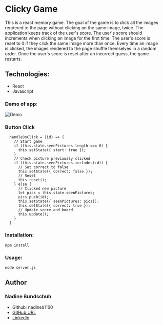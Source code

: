 # Clicky Game

This is a react memory game. The goal of the game is to click all the images rendered to the page without clicking on the same image, twice. The application keeps track of the user's score. The user's score should increments when clicking an image for the first time. The user's score is reset to 0 if they click the same image more than once. Every time an image is clicked, the images rendered to the page shuffle themselves in a random order. Once the user's score is reset after an incorrect guess, the game restarts.

## Technologies:

- React
- Javascript


### Demo of app:

![Demo](./public/images/ClickyGame.gif)

### Button Click
```
  handleOnClick = (id) => {
    // Start game 
    if (this.state.seenPictures.length === 0) {
      this.setState({ start: true });
    }
    // Check picture previously clicked
    if (this.state.seenPictures.includes(id)) {
      // Set correct to false
      this.setState({ correct: false });
      // Reset
      this.reset();
    } else {
      // Clicked new picture
      let pics = this.state.seenPictures;
      pics.push(id);
      this.setState({ seenPictures: pics});
      this.setState({ correct: true });
      // Update score and board
      this.update();
    }
  }
```
### Installation:

```
npm install
```

### Usage:

```
node server.js
```

## Author

### Nadine Bundschuh

- Github: nadineb1160
- [GitHub URL](https://github.com/nadineb1160)
- [LinkedIn](https://www.linkedin.com/in/nadine-bundschuh-731233b9)

